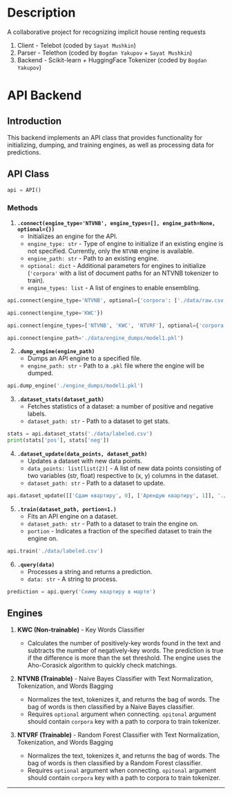 # Description
A collaborative project for recognizing implicit house renting requests

1. Client - Telebot (coded by `Sayat Mushkin`)
2. Parser - Telethon (coded by `Bogdan Yakupov` + `Sayat Mushkin`)
3. Backend - Scikit-learn + HuggingFace Tokenizer (coded by `Bogdan Yakupov`)

# API Backend

## Introduction
This backend implements an API class that provides functionality for initializing, dumping, and training engines, as well as processing data for predictions.

## API Class

```python
api = API()
```

### Methods

1. **`.connect(engine_type='NTVNB', engine_types=[], engine_path=None, optional={})`**
   - Initializes an engine for the API.
   - `engine_type: str` - Type of engine to initialize if an existing engine is not specified. Currently, only the `NTVNB` engine is available.
   - `engine_path: str` - Path to an existing engine.
   - `optional: dict` - Additional parameters for engines to initialize (`'corpora'` with a list of document paths for an NTVNB tokenizer to train).
   - `engine_types: list` - A list of engines to enable ensembling.

```python
api.connect(engine_type='NTVNB', optional={'corpora': ['./data/raw.csv']})
```

```python
api.connect(engine_type='KWC'})
```

```python
api.connect(engine_types=['NTVNB', 'KWC', 'NTVRF'], optional={'corpora': ['./data/raw.csv']})
```

```python
api.connect(engine_path='./data/engine_dumps/model1.pkl')
```

2. **`.dump_engine(engine_path)`**
   - Dumps an API engine to a specified file.
   - `engine_path: str` - Path to a `.pkl` file where the engine will be dumped.

```python
api.dump_engine('./engine_dumps/model1.pkl')
```

3. **`.dataset_stats(dataset_path)`**
   - Fetches statistics of a dataset: a number of positive and negative labels.
   - `dataset_path: str` - Path to a dataset to get stats.

```python
stats = api.dataset_stats('./data/labeled.csv')
print(stats['pos'], stats['neg'])
```

4. **`.dataset_update(data_points, dataset_path)`**
   - Updates a dataset with new data points.
   - `data_points: list[list(2)]` - A list of new data points consisting of two variables (str, float) respective to (x, y) columns in the dataset.
   - `dataset_path: str` - Path to a dataset to update.

```python
api.dataset_update([['Сдам квартиру', 0], ['Арендую квартиру', 1]], './data/labeled.csv')
```

5. **`.train(dataset_path, portion=1.)`**
   - Fits an API engine on a dataset.
   - `dataset_path: str` - Path to a dataset to train the engine on.
   - `portion` - Indicates a fraction of the specified dataset to train the engine on.

```python
api.train('./data/labeled.csv')
```

6. **`.query(data)`**
   - Processes a string and returns a prediction.
   - `data: str` - A string to process.

```python
prediction = api.query('Сниму квартиру в марте')
```

## Engines

1. **KWC (Non-trainable)** - Key Words Classifier
   - Calculates the number of positively-key words found in the text and subtracts the number of negatively-key words. The prediction is true if the difference is more than the set threshold. The engine uses the Aho-Corasick algorithm to quickly check matchings.

2. **NTVNB (Trainable)** - Naive Bayes Classifier with Text Normalization, Tokenization, and Words Bagging
   - Normalizes the text, tokenizes it, and returns the bag of words. The bag of words is then classified by a Naive Bayes classifier.
   - Requires `optional` argument when connecting. `opitonal` argument should contain `corpora` key with a path to corpora to train tokenizer.

3. **NTVRF (Trainable)** - Random Forest Classifier with Text Normalization, Tokenization, and Words Bagging
   - Normalizes the text, tokenizes it, and returns the bag of words. The bag of words is then classified by a Random Forest classifier.
   - Requires `optional` argument when connecting. `opitonal` argument should contain `corpora` key with a path to corpora to train tokenizer.

---
